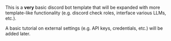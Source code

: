 This is a **very** basic discord bot template that will be expanded with more template-like functionality (e.g. discord check roles, interface various LLMs, etc.). 

A basic tutorial on external settings (e.g. API keys, credentials, etc.) will be added later.
